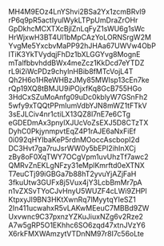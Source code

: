 MH4M9EOz4LnYShvi2BSa2Yx1zcmBRvI9
rP6q9pR5actIyulWykLTPpUmDraZrOHr
GpDkhcMCXTXcBjlZnLqFyZ1sWU6g1sWc
HrWjxwH3BT4Ul1bMpCAzYoLORNSrgW2M
YvgMe5YxcbvMaPP92hJHAa67UWVw4ObP
ITiK3YkTVydqjFhDz1bXLGGYvg8MognE
mTalfbbvhddBWx4meZcz1KkDcd7eYTDZ
rL9i2iWcPDz9chylnHBib8fMTcVojL4T
Qh2H6o1HReWHBzJMy85MWIsp13cEn7ke
rQp19XQ8tBMJU9iPOjxfKq8GcB755HGo
3HdCxSZuMoAnfg09uDc0kblyW7GSnFh2
5wfy9xTQQtPPmIumVdbYJN8mWZ1tFTkV
3sEJLCiv4nr1ctiLX13QZ8l7nE7e6CTg
eGDEDmAx3pnylXJUcVoZsEXJ5D8CTzTX
DyhC0PkjynmpvtEqZ4P1rAJE6aNxFiEf
0i092qHYIbaKeP5rdnMOoccAscbopI2d
DC3Hvt7ga7ruJsrWW0y5bEPI2ihInXCj
zBy8oF0XqTWY7OCgVpm1uvUhzTf7awc2
QMRvZnEKLgNFzy31eMplKmrftd0eXTNX
T7euCTj99iGBGa7b88hT2yvuYjAZjFaH
3fkuUtw3GUFx8j5Vux4jY3LcbBmMr7pA
n1vZXSvTYoCJvHnyU5WUZF4cLWi9ZHPl
KtpxyJI9BN3HKtXwnRq7lMyytqYIeSZ1
2In411ucwahxR5vLAKwMEeuC7MBBd9ZW
Uxvwnc9C37pxnzYZKuJiuxNZg6v2Rze2
A7w5gRP5O1EKhhc6SO6zqd47xtnJVzY6
X6rkFMXWAmzytVTDnNM97r8I7c56oLte
